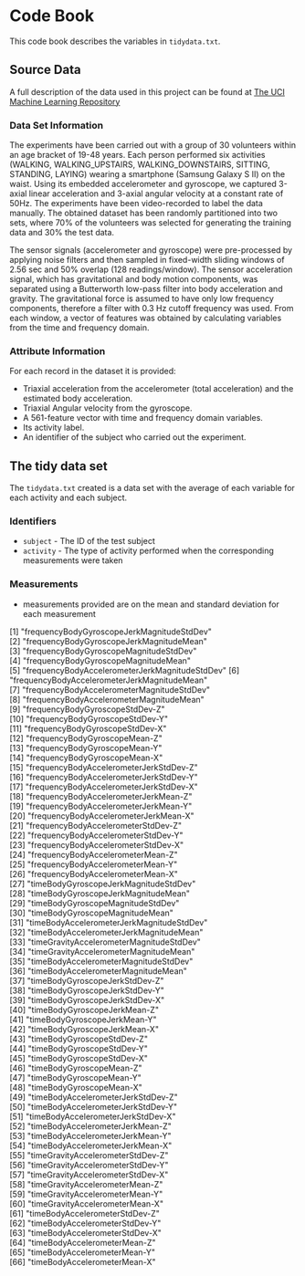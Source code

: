 # Code Book

This code book describes the variables in `tidydata.txt`.

## Source Data
A full description of the data used in this project can be found at [The UCI Machine Learning Repository](http://archive.ics.uci.edu/ml/datasets/Human+Activity+Recognition+Using+Smartphones)

### Data Set Information
The experiments have been carried out with a group of 30 volunteers within an age bracket of 19-48 years. Each person performed six activities (WALKING, WALKING_UPSTAIRS, WALKING_DOWNSTAIRS, SITTING, STANDING, LAYING) wearing a smartphone (Samsung Galaxy S II) on the waist. Using its embedded accelerometer and gyroscope, we captured 3-axial linear acceleration and 3-axial angular velocity at a constant rate of 50Hz. The experiments have been video-recorded to label the data manually. The obtained dataset has been randomly partitioned into two sets, where 70% of the volunteers was selected for generating the training data and 30% the test data. 

The sensor signals (accelerometer and gyroscope) were pre-processed by applying noise filters and then sampled in fixed-width sliding windows of 2.56 sec and 50% overlap (128 readings/window). The sensor acceleration signal, which has gravitational and body motion components, was separated using a Butterworth low-pass filter into body acceleration and gravity. The gravitational force is assumed to have only low frequency components, therefore a filter with 0.3 Hz cutoff frequency was used. From each window, a vector of features was obtained by calculating variables from the time and frequency domain.

### Attribute Information
For each record in the dataset it is provided: 
- Triaxial acceleration from the accelerometer (total acceleration) and the estimated body acceleration. 
- Triaxial Angular velocity from the gyroscope. 
- A 561-feature vector with time and frequency domain variables. 
- Its activity label. 
- An identifier of the subject who carried out the experiment.


## The tidy data set

The `tidydata.txt` created is a data set with the average of each variable for each activity and each subject. 

### Identifiers

* `subject` - The ID of the test subject
* `activity` - The type of activity performed when the corresponding measurements were taken

### Measurements

* measurements provided are on the mean and standard deviation for each measurement

 [1] "frequencyBodyGyroscopeJerkMagnitudeStdDev"    
 [2] "frequencyBodyGyroscopeJerkMagnitudeMean"      
 [3] "frequencyBodyGyroscopeMagnitudeStdDev"        
 [4] "frequencyBodyGyroscopeMagnitudeMean"          
 [5] "frequencyBodyAccelerometerJerkMagnitudeStdDev"
 [6] "frequencyBodyAccelerometerJerkMagnitudeMean"  
 [7] "frequencyBodyAccelerometerMagnitudeStdDev"    
 [8] "frequencyBodyAccelerometerMagnitudeMean"      
 [9] "frequencyBodyGyroscopeStdDev-Z"               
[10] "frequencyBodyGyroscopeStdDev-Y"               
[11] "frequencyBodyGyroscopeStdDev-X"               
[12] "frequencyBodyGyroscopeMean-Z"                 
[13] "frequencyBodyGyroscopeMean-Y"                 
[14] "frequencyBodyGyroscopeMean-X"                 
[15] "frequencyBodyAccelerometerJerkStdDev-Z"       
[16] "frequencyBodyAccelerometerJerkStdDev-Y"       
[17] "frequencyBodyAccelerometerJerkStdDev-X"       
[18] "frequencyBodyAccelerometerJerkMean-Z"         
[19] "frequencyBodyAccelerometerJerkMean-Y"         
[20] "frequencyBodyAccelerometerJerkMean-X"         
[21] "frequencyBodyAccelerometerStdDev-Z"           
[22] "frequencyBodyAccelerometerStdDev-Y"           
[23] "frequencyBodyAccelerometerStdDev-X"           
[24] "frequencyBodyAccelerometerMean-Z"             
[25] "frequencyBodyAccelerometerMean-Y"             
[26] "frequencyBodyAccelerometerMean-X"             
[27] "timeBodyGyroscopeJerkMagnitudeStdDev"         
[28] "timeBodyGyroscopeJerkMagnitudeMean"           
[29] "timeBodyGyroscopeMagnitudeStdDev"             
[30] "timeBodyGyroscopeMagnitudeMean"               
[31] "timeBodyAccelerometerJerkMagnitudeStdDev"     
[32] "timeBodyAccelerometerJerkMagnitudeMean"       
[33] "timeGravityAccelerometerMagnitudeStdDev"      
[34] "timeGravityAccelerometerMagnitudeMean"        
[35] "timeBodyAccelerometerMagnitudeStdDev"         
[36] "timeBodyAccelerometerMagnitudeMean"           
[37] "timeBodyGyroscopeJerkStdDev-Z"                
[38] "timeBodyGyroscopeJerkStdDev-Y"                
[39] "timeBodyGyroscopeJerkStdDev-X"                
[40] "timeBodyGyroscopeJerkMean-Z"                  
[41] "timeBodyGyroscopeJerkMean-Y"                  
[42] "timeBodyGyroscopeJerkMean-X"                  
[43] "timeBodyGyroscopeStdDev-Z"                    
[44] "timeBodyGyroscopeStdDev-Y"                    
[45] "timeBodyGyroscopeStdDev-X"                    
[46] "timeBodyGyroscopeMean-Z"                      
[47] "timeBodyGyroscopeMean-Y"                      
[48] "timeBodyGyroscopeMean-X"                      
[49] "timeBodyAccelerometerJerkStdDev-Z"            
[50] "timeBodyAccelerometerJerkStdDev-Y"            
[51] "timeBodyAccelerometerJerkStdDev-X"            
[52] "timeBodyAccelerometerJerkMean-Z"              
[53] "timeBodyAccelerometerJerkMean-Y"              
[54] "timeBodyAccelerometerJerkMean-X"              
[55] "timeGravityAccelerometerStdDev-Z"             
[56] "timeGravityAccelerometerStdDev-Y"             
[57] "timeGravityAccelerometerStdDev-X"             
[58] "timeGravityAccelerometerMean-Z"               
[59] "timeGravityAccelerometerMean-Y"               
[60] "timeGravityAccelerometerMean-X"               
[61] "timeBodyAccelerometerStdDev-Z"                
[62] "timeBodyAccelerometerStdDev-Y"                
[63] "timeBodyAccelerometerStdDev-X"                
[64] "timeBodyAccelerometerMean-Z"                  
[65] "timeBodyAccelerometerMean-Y"                  
[66] "timeBodyAccelerometerMean-X" 
